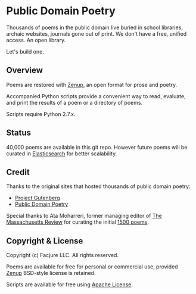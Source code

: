 # Public Domain Poetry

Thousands of poems in the public domain live buried in school libraries, archaic websites, journals gone out of print. We don't have a free, unified access. An open library.

Let's build one.

## Overview

Poems are restored with [Zenup](https://github.com/facjure/zenup), an open format for prose and poetry.

Accompanied Python scripts provide a convenient way to read, evaluate, and print the results of a poem or a directory of poems.

Scripts require Python 2.7.x.

## Status

40,000 poems are available in this git repo. However future poems will be curated in [Elasticsearch](http://elasticsearch.org/) for better scalability.

## Credit

Thanks to the original sites that hosted thousands of public domain poetry:

- [Project Gutenberg](http://www.gutenberg.org)
- [Public Domain Poetry](http://www.public-domain-poetry.com)

Special thanks to Ata Moharreri, former managing editor of [The Massachusetts Review](http://www.massreview.org/editors) for curating the initial [1500 poems](https://github.com/facjure/poetroid-prototype).

## Copyright & License

Copyright (c) Facjure LLC. All rights reserved.

Poems are available for free for personal or commercial use, provided [Zenup](https://github.com/facjure/zenup/blob/master/LICENSE) BSD-style license is retained.

Scripts are available for free using [Apache License](https://github.com/facjure/public-domain-poetry/blob/master/LICENSE).

